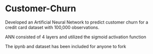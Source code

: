 # Customer-Churn

Developed an Artificial Neural Network to predict customer churn for a credit card dataset with 100,000 observations. 

ANN consisted of 4 layers and utilized the sigmoid activation function

The ipynb and dataset has been included for anyone to fork
